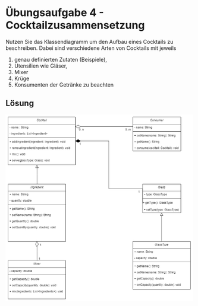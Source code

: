 # Übungsaufgabe 4 - Cocktailzusammensetzung

Nutzen Sie das Klassendiagramm um den Aufbau eines Cocktails zu
beschreiben.
Dabei sind verschiedene Arten von Cocktails mit jeweils

1. genau definierten Zutaten (Beispiele),
2. Utensilien wie Gläser,
3. Mixer
4. Krüge
5. Konsumenten der Getränke
zu beachten

## Lösung

![anhang](./Aufgabe04.png)
